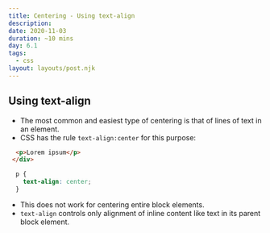 ```yaml
---
title: Centering - Using text-align
description: 
date: 2020-11-03
duration: ~10 mins
day: 6.1
tags:
  - css
layout: layouts/post.njk
---
```


##  Using text-align

*   The most common and easiest type of centering is that of lines of text in an element. 
* CSS has the rule `text-align:center` for this purpose:

```html
  <p>Lorem ipsum</p>
 </div>
```

```css
  p {
    text-align: center;
  }
```
*  This does not work for centering entire block elements. 
* `text-align` controls only alignment of inline content like text in its parent block element.